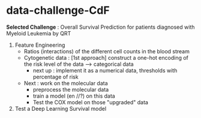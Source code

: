 # data-challenge-CdF
**Selected Challenge** : Overall Survival Prediction for patients diagnosed with Myeloid Leukemia by QRT

1. Feature Engineering
   - Ratios (interactions) of the different cell counts in the blood stream
   - Cytogenetic data : [1st approach] construct a one-hot encoding of the risk level of the data --> categorical data
        - next up : implement it as a numerical data, thresholds with percentage of risk
   - Next : work on the molecular data
        - preprocess the molecular data
        - train a model (en //?) on this data
        - Test the COX model on those "upgraded" data
2. Test a Deep Learning Survival model
   

